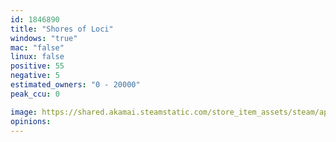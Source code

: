 ```yaml
---
id: 1846890
title: "Shores of Loci"
windows: "true"
mac: "false"
linux: false
positive: 55
negative: 5
estimated_owners: "0 - 20000"
peak_ccu: 0

image: https://shared.akamai.steamstatic.com/store_item_assets/steam/apps/1846890/header.jpg?t=1667162249
opinions:
---
```

